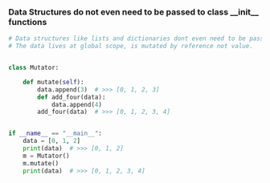 

### Data Structures do not even need to be passed to class \_\_init\_\_ functions

```python
# Data structures like lists and dictionaries dont even need to be passed into the classes init function.
# The data lives at global scope, is mutated by reference not value.


class Mutator:

    def mutate(self):
        data.append(3)  # >>> [0, 1, 2, 3]
        def add_four(data):
            data.append(4)
        add_four(data)  # >>> [0, 1, 2, 3, 4]


if __name__ == "__main__":
    data = [0, 1, 2]
    print(data)  # >>> [0, 1, 2]
    m = Mutator()
    m.mutate()
    print(data)  # >>> [0, 1, 2, 3, 4]

```
